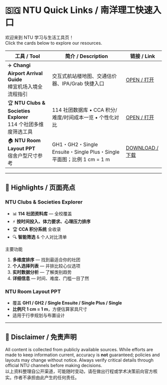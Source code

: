 # 🇸🇬 NTU Quick Links / 南洋理工快速入口

欢迎来到 NTU 学习与生活工具页！  
Click the cards below to explore our resources.

| 工具 / Tool | 简介 / Description | 链接 / Link |
|-------------|-------------------|-------------|
| ✈️ **Changi Airport Arrival Guide**<br/>樟宜机场入境全流程指引 | 交互式航站楼地图、交通估价器、IPA/Grab 快捷入口 | [OPEN / 打开](https://yuslavihe.github.io/NTU-Info/airport-guide/) |
| 🏆 **NTU Clubs & Societies Explorer**<br/>114 个社团多维度筛选工具 | 114 社团数据库 • CCA 积分/难度/时间成本一览 • 个性化对比 | [OPEN / 打开](https://yuslavihe.github.io/NTU-Info/ntu-clubs/) |
| 🏠 **NTU Room Layout PPT**<br/>宿舍户型尺寸参考 | GH1・GH2・Single Ensuite・Single Plus・Single 平面图；比例 1 cm = 1 m | [DOWNLOAD / 下载](Data/NTU_Room_Layout.pptx) |

---

## 🚀 Highlights / 页面亮点

### NTU Clubs & Societies Explorer
- 📊 **114 社团资料库** — 全校覆盖  
- ⚡ **按时间投入、体力要求、心理压力排序**  
- 🏆 **CCA 积分系统** 全收录  
- 🔍 **智能筛选** & 个人对比清单  

主要功能  
1. **多维度排序** — 找到最适合你的社团  
2. **个人选择列表** — 并排比较心仪选项  
3. **实时数据分析** — 了解类别趋势  
4. **详细信息** — 时间、难度、门槛一目了然  

### NTU Room Layout PPT
- 覆盖 **GH1 / GH2 / Single Ensuite / Single Plus / Single**  
- **比例尺 1 cm = 1 m**，方便估算家具尺寸  
- 适用于行李规划与布置设计  

---

## 📌 Disclaimer / 免责声明  
All content is collected from publicly available sources. While efforts are made to keep information current, accuracy is **not** guaranteed; policies and layouts may change without notice. Always verify critical details through official NTU channels before making decisions.  
以上资料整理自公开渠道，可能随时变动，请在做出行程或学术决策前向官方核实。作者不承担由此产生的任何责任。  
